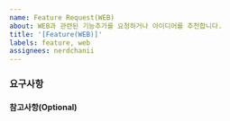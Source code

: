 ```yaml
---
name: Feature Request(WEB)
about: WEB과 관련된 기능추가를 요청하거나 아이디어를 추천합니다.
title: '[Feature(WEB)]'
labels: feature, web
assignees: nerdchanii
---
```


### 요구사항

#### 참고사항(Optional)
